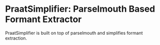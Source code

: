 # PraatSimplifier: Parselmouth Based Formant Extractor

PraatSimplifier is built on top of parselmouth and simplifies formant extraction. 
